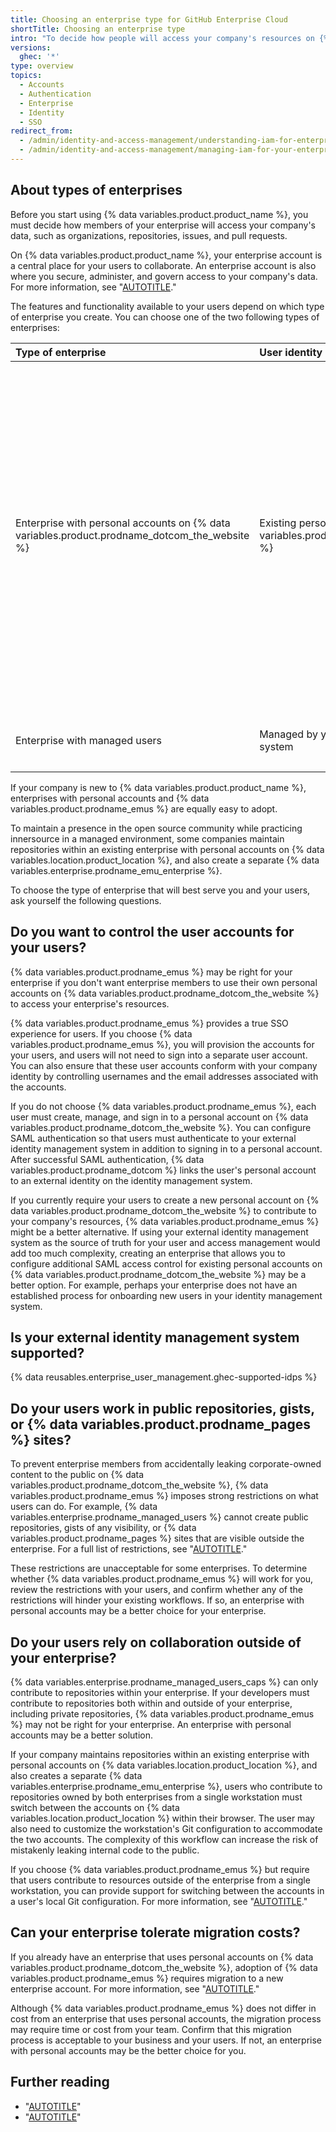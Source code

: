 ```yaml
---
title: Choosing an enterprise type for GitHub Enterprise Cloud
shortTitle: Choosing an enterprise type
intro: "To decide how people will access your company's resources on {% data variables.product.product_name %}, ask yourself some questions about the needs and workflows of your company, administrators, and users."
versions:
  ghec: '*'
type: overview
topics:
  - Accounts
  - Authentication
  - Enterprise
  - Identity
  - SSO
redirect_from:
  - /admin/identity-and-access-management/understanding-iam-for-enterprises/identifying-the-best-authentication-method-for-your-enterprise
  - /admin/identity-and-access-management/managing-iam-for-your-enterprise/identifying-the-best-authentication-method-for-your-enterprise
---
```


## About types of enterprises

Before you start using {% data variables.product.product_name %}, you must decide how members of your enterprise will access your company's data, such as organizations, repositories, issues, and pull requests.

On {% data variables.product.product_name %}, your enterprise account is a central place for your users to collaborate. An enterprise account is also where you secure, administer, and govern access to your company's data. For more information, see "[AUTOTITLE](/admin/managing-your-enterprise-account/about-enterprise-accounts)."

The features and functionality available to your users depend on which type of enterprise you create. You can choose one of the two following types of enterprises:

| Type of enterprise | User identity | Authentication | Provisioning |
| :- | :- | :- | :- |
| Enterprise with personal accounts on {% data variables.product.prodname_dotcom_the_website %} | Existing personal account on {% data variables.product.prodname_dotcom_the_website %} | <ul><li>Username and password for {% data variables.product.prodname_dotcom_the_website %}</li><li>Optionally, additional Security Assertion Markup Language (SAML) authentication through your external identity management system</li></ul> | <ul><li>None; users own accounts, and enterprise and organization owners grant membership manually</li><li>Optionally, use System for Cross-domain Identity Management (SCIM) from your identity management system to provision access to individual organizations that use SAML authentication</li></ul> |
| Enterprise with managed users | Managed by your external identity management system | <ul><li>SAML</li><li>OpenID Connect (OIDC), if you use Microsoft Entra ID (previously known as Azure AD)</li></ul> | SCIM from your identity management system |

If your company is new to {% data variables.product.product_name %}, enterprises with personal accounts and {% data variables.product.prodname_emus %} are equally easy to adopt.

To maintain a presence in the open source community while practicing innersource in a managed environment, some companies maintain repositories within an existing enterprise with personal accounts on {% data variables.location.product_location %}, and also create a separate {% data variables.enterprise.prodname_emu_enterprise %}.

To choose the type of enterprise that will best serve you and your users, ask yourself the following questions.

## Do you want to control the user accounts for your users?

{% data variables.product.prodname_emus %} may be right for your enterprise if you don't want enterprise members to use their own personal accounts on {% data variables.product.prodname_dotcom_the_website %} to access your enterprise's resources.

{% data variables.product.prodname_emus %} provides a true SSO experience for users. If you choose {% data variables.product.prodname_emus %}, you will provision the accounts for your users, and users will not need to sign into a separate user account. You can also ensure that these user accounts conform with your company identity by controlling usernames and the email addresses associated with the accounts.

If you do not choose {% data variables.product.prodname_emus %}, each user must create, manage, and sign in to a personal account on {% data variables.product.prodname_dotcom_the_website %}. You can configure SAML authentication so that users must authenticate to your external identity management system in addition to signing in to a personal account. After successful SAML authentication, {% data variables.product.prodname_dotcom %} links the user's personal account to an external identity on the identity management system.

If you currently require your users to create a new personal account on {% data variables.product.prodname_dotcom_the_website %} to contribute to your company's resources, {% data variables.product.prodname_emus %} might be a better alternative. If using your external identity management system as the source of truth for your user and access management would add too much complexity, creating an enterprise that allows you to configure additional SAML access control for existing personal accounts on {% data variables.product.prodname_dotcom_the_website %} may be a better option. For example, perhaps your enterprise does not have an established process for onboarding new users in your identity management system.

## Is your external identity management system supported?

{% data reusables.enterprise_user_management.ghec-supported-idps %}

## Do your users work in public repositories, gists, or {% data variables.product.prodname_pages %} sites?

To prevent enterprise members from accidentally leaking corporate-owned content to the public on {% data variables.product.prodname_dotcom_the_website %}, {% data variables.product.prodname_emus %} imposes strong restrictions on what users can do. For example, {% data variables.enterprise.prodname_managed_users %} cannot create public repositories, gists of any visibility, or {% data variables.product.prodname_pages %} sites that are visible outside the enterprise. For a full list of restrictions, see "[AUTOTITLE](/admin/identity-and-access-management/understanding-iam-for-enterprises/abilities-and-restrictions-of-managed-user-accounts)."

These restrictions are unacceptable for some enterprises. To determine whether {% data variables.product.prodname_emus %} will work for you, review the restrictions with your users, and confirm whether any of the restrictions will hinder your existing workflows. If so, an enterprise with personal accounts may be a better choice for your enterprise.

## Do your users rely on collaboration outside of your enterprise?

{% data variables.enterprise.prodname_managed_users_caps %} can only contribute to repositories within your enterprise. If your developers must contribute to repositories both within and outside of your enterprise, including private repositories, {% data variables.product.prodname_emus %} may not be right for your enterprise. An enterprise with personal accounts may be a better solution.

If your company maintains repositories within an existing enterprise with personal accounts on {% data variables.location.product_location %}, and also creates a separate {% data variables.enterprise.prodname_emu_enterprise %}, users who contribute to repositories owned by both enterprises from a single workstation must switch between the accounts on {% data variables.location.product_location %} within their browser. The user may also need to customize the workstation's Git configuration to accommodate the two accounts. The complexity of this workflow can increase the risk of mistakenly leaking internal code to the public.

If you choose {% data variables.product.prodname_emus %} but require that users contribute to resources outside of the enterprise from a single workstation, you can provide support for switching between the accounts in a user's local Git configuration. For more information, see "[AUTOTITLE](/admin/identity-and-access-management/using-enterprise-managed-users-for-iam/about-enterprise-managed-users#supporting-developers-with-multiple-user-accounts-on-githubcom)."

## Can your enterprise tolerate migration costs?

If you already have an enterprise that uses personal accounts on {% data variables.product.prodname_dotcom_the_website %}, adoption of {% data variables.product.prodname_emus %} requires migration to a new enterprise account. For more information, see "[AUTOTITLE](/admin/identity-and-access-management/using-enterprise-managed-users-for-iam/about-enterprise-managed-users#getting-started-with-enterprise-managed-users)."

Although {% data variables.product.prodname_emus %} does not differ in cost from an enterprise that uses personal accounts, the migration process may require time or cost from your team. Confirm that this migration process is acceptable to your business and your users. If not, an enterprise with personal accounts may be the better choice for you.

## Further reading

- "[AUTOTITLE](/admin/identity-and-access-management/understanding-iam-for-enterprises/about-identity-and-access-management)"
- "[AUTOTITLE](/admin/identity-and-access-management/using-saml-for-enterprise-iam/deciding-whether-to-configure-saml-for-your-enterprise-or-your-organizations)"

